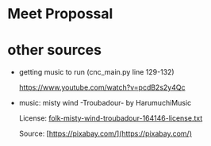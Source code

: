 # Meet Propossal


# other sources
- getting music to run (cnc_main.py line 129-132)

    https://www.youtube.com/watch?v=pcdB2s2y4Qc
- music: misty wind -Troubadour- by HarumuchiMusic

    License: [folk-misty-wind-troubadour-164146-license.txt](Music%2Ffolk-misty-wind-troubadour-164146-license.txt)

    Source: [https://pixabay.com/](https://pixabay.com/)